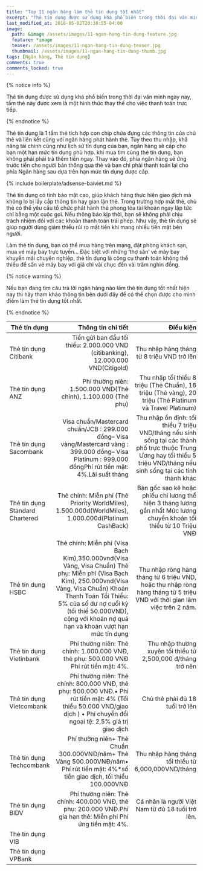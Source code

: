 ```yaml
---
title: "Top 11 ngân hàng làm thẻ tín dụng tốt nhất"
excerpt: "Thẻ tín dụng được sử dụng khá phổ biến trong thời đại văn minh ngày nay, tấm thẻ này được xem là một hình thức thay thế cho việc thanh toán trực tiếp."
last_modified_at: 2018-05-02T20:38:55-04:00
image: 
  path: &image /assets/images/11-ngan-hang-tin-dung-feature.jpg
  feature: *image
  teaser: /assets/images/11-ngan-hang-tin-dung-teaser.jpg
  thumbnail: /assets/images/11-ngan-hang-tin-dung-thumb.jpg
tags: [Ngân hàng, Thẻ tín dụng]
comments: true
comments_locked: true
---
```


{% notice info %}

Thẻ tín dụng được sử dụng khá phổ biến trong thời đại văn minh ngày nay, tấm thẻ này được xem là một hình thức thay thế cho việc thanh toán trực tiếp.

{% endnotice %}

Thẻ tín dụng là 1 tấm thẻ tích hợp con chip chứa đựng các thông tin của chủ thẻ và liên kết cùng với ngân hàng phát hành thẻ. Tùy theo thu nhập, khả năng tài chính cũng như lịch sử tín dụng của bạn, ngân hàng sẽ cấp cho bạn một hạn mức tín dụng phù hợp. khi mua tìm cùng thẻ tín dụng, bạn không phải phải trả thêm tiền ngay. Thay vào đó, phía ngân hàng sẽ ứng trước tiền cho người bán thông qua thẻ và bạn chỉ phải thanh toán lại cho phía Ngân hàng sau dựa trên hạn mức tín dụng được cấp.

{% include boilerplate/adsense-baiviet.md %}


Thẻ tín dụng có tính bảo mật cao, giúp khách hàng thực hiện giao dịch mà không lo bị lấy cắp thông tin hay gian lận thẻ. Trong trường hợp mất thẻ, chủ thẻ có thể yêu cầu tổ chức phát hành thẻ phong tỏa tài khoản ngay lập tức chỉ bằng một cuộc gọi. Nếu thông báo kịp thời, bạn sẽ không phải chịu trách nhiệm đối với các khoản thanh toán trái phép. Như vậy, thẻ tín dụng sẽ giúp người dùng giảm thiểu rủi ro mất tiền khi mang nhiều tiền mặt bên người.

Làm thẻ tín dụng, bạn có thể mua hàng trên mạng, đặt phòng khách sạn, mua vé máy bay trực tuyến… Đặc biệt với những ‘thợ săn’ vé máy bay khuyến mãi chuyên nghiệp, thẻ tín dụng là công cụ thanh toán không thể thiếu để săn vé máy bay với giá chỉ vài chục đến vài trăm nghìn đồng.

{% notice warning %}

Nếu bạn đang tìm câu trả lời ngân hàng nào làm thẻ tín dụng tốt nhất hiện nay thì hãy tham khảo thông tin bên dưới đây để có thể chọn được cho mình điểm làm thẻ tín dụng tốt nhất.

{% endnotice %}



| Thẻ tín dụng | Thông tin chi tiết | Điều kiện |
| --- | ---: | ---: |
| Thẻ tín dụng Citibank | Tiền gửi ban đầu tối thiểu: 2.000.000 VND (citibanking), 12.000.000 VND(Citigold) | Thu nhập hàng tháng từ 8 triệu VND trở lên |
| Thẻ tín dụng ANZ | Phí thường niên: 1.500.000 VND(Thẻ chính), 1.100.000 (Thẻ phụ) | Thu nhập tối thiểu 8 triệu (Thẻ Chuẩn), 16 triệu (Thẻ vàng), 20 triệu (Thẻ Platinum và Travel Platinum) |
| Thẻ tín dụng Sacombank | Visa chuẩn/Mastercard chuẩn/JCB : 299.000 đồng– Visa vàng/Mastercard vàng : 399.000 đồng– Visa Platinum : 999.000 đồngPhí rút tiền mặt: 4%.Lãi suất tháng  | Thu nhập ổn định: tối thiểu 7 triệu VND/tháng nếu sinh sống tại các thành phố trực thuộc Trung Ương hay tối thiểu 5 triệu VND/tháng nếu sinh sống tại các tỉnh thành khác |
| Thẻ tín dụng Standard Chartered | Thẻ chính: Miễn phí (Thẻ Priority WorldMiles), 1.500.000d(WorldMiles), 1.000.000d(Platinum CashBack) | Bản gốc sao kê hoặc phiếu chi lương thể hiện 3 tháng lương gần nhất Mức lương chuyển khoản tối thiểu từ 10 Triệu VNĐ |
| Thẻ tín dụng HSBC | Thẻ chính: Miễn phí (Visa Bạch Kim),350.000vnd(Visa Vàng, Visa Chuẩn) Thẻ phụ: Miễn phí (Visa Bạch Kim), 250.000vnd(Visa Vàng, Visa Chuẩn) Khoản Thanh Toán Tối Thiểu: 5% của số dư nợ cuối kỳ (tối thiể 50.000VND), cộng với khoản nợ quá hạn và khoản vượt hạn mức tín dụng | Thu nhập ròng hàng tháng từ 6 triệu VND, hoặc thu nhập ròng hàng tháng từ 5 triệu VND với thời gian làm việc trên 2 năm. |
| Thẻ tín dụng Vietinbank | Phí thường niên: Thẻ chính: 1.000.000 VNĐ, thẻ phụ: 500.000 VNĐ Phí rút tiền mặt: 4%. | Thu nhập thường xuyên tối thiểu từ 2,500,000 đ/tháng trở nên |
| Thẻ tín dụng Vietcombank | Phí thường niên: Thẻ chính: 800.000 VNĐ, thẻ phụ: 500.000 VNĐ.• Phí rút tiền mặt: 4% (Tối thiểu 50.000 VND/giao dịch ) • Phí chuyển đổi ngoại tệ: 2,5% giá trị giao dịch | Chủ thẻ phải đủ 18 tuổi trở lên |
| Thẻ tín dụng Techcombank | Phí thường niên+ Thẻ Chuẩn 300.000VNĐ/năm+ Thẻ Vàng 500.000VNĐ/năm• Phí rút tiền mặt: 4%*số tiền giao dịch, tối thiểu 100.000VNĐ | Thu nhập hàng tháng tối thiểu từ 6,000,000VND/tháng |
| Thẻ tín dụng BIDV | Phí thường niên: Thẻ chính: 400.000 VNĐ, thẻ phụ: 200.000 VNĐ.Phí gia hạn thẻ: Miễn phí Phí ứng tiền mặt: 4%. | Cá nhân là người Việt Nam từ đủ 18 tuổi trở lên. |
| Thẻ tín dụng VIB |   |   |
| Thẻ tín dụng VPBank |   |   |

